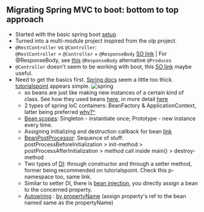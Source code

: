 ## Migrating Spring MVC to boot: bottom to top approach

- Started with the basic spring boot [setup](http://spring.io/guides/gs/rest-service/)
- Turned into a multi-module project inspired from the olp project.
- `@RestController` vs `@Controller`:   
  `@RestController` = `@Controller` + `@ResponseBody` [SO link](http://stackoverflow.com/a/25242458/3248247) |
  For @ResponseBody, see [this](https://www.genuitec.com/spring-frameworkrestcontroller-vs-controller/)
  `@ResponseBody` alternative `@Produces`
- `@Controller` doesn't seem to be working with boot, this [SO link](http://stackoverflow.com/questions/30406186/spring-boot-java-config-no-mapping-found-for-http-request-with-uri-in) maybe useful.
- Need to get the basics first. [Spring docs](http://docs.spring.io/spring/docs/current/spring-framework-reference/html/overview.html) seem a little too thick. [tutorialspoint](http://www.tutorialspoint.com/spring/index.htm) appears simple. ![spring](http://www.tutorialspoint.com/spring/images/spring_ioc_container.jpg "nice depiction of what spring container does")
  - so beans are just like making new instances of a certain kind of class. See how they used beans [here](http://www.tutorialspoint.com/spring/spring_hello_world_example.htm), in more detail [here](http://www.tutorialspoint.com/spring/spring_bean_definition.htm)
  - 2 types of spring IoC containers: BeanFactory & ApplicationContext, latter being preferred [why?^](http://www.tutorialspoint.com/spring/spring_ioc_containers.htm "The ApplicationContext container includes all functionality of the BeanFactory container, so it is generally recommended over the BeanFactory. BeanFactory can still be used for light weight applications like mobile devices or applet based applications where data volume and speed is significant.")
  - [Bean scopes](http://www.tutorialspoint.com/spring/spring_bean_scopes.htm): Singleton - instantiate once; Prototype - new instance every time.
  - Assigning initializing and destruction callback for bean [link](http://www.tutorialspoint.com/spring/spring_bean_life_cycle.htm)
  - [BeanPostProcessor](http://www.tutorialspoint.com/spring/spring_bean_post_processors.htm): Sequence of stuff: postProcessBeforeInitialization > init-method > postProcessAfterInitialization > method call inside main() > destroy-method
  - Two types of [DI](http://www.tutorialspoint.com/spring/spring_dependency_injection.htm): through constructor and through a setter method, former being recommended on tutorialspoint. Check this p-namespace too, same link.
  - Similar to setter DI, there is [bean injection](http://www.tutorialspoint.com/spring/spring_injecting_inner_beans.htm), you directly assign a bean to the concerned property. 
  - [Autowiring](http://www.tutorialspoint.com/spring/spring_beans_autowiring.htm) : [by propertyName](http://www.tutorialspoint.com/spring/spring_autowiring_byname.htm) (assign property's ref to the bean named same as the propertyName)

